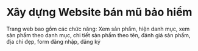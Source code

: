 <h1>Xây dựng Website bán mũ bảo hiểm</h1>
Trang web bao gồm các chức năng: Xem sản phẩm, hiện danh mục, xem sản phẩm theo danh mục, chi tiết sản phẩm theo tên, đánh giá sản phẩm, địa chỉ đẹp, form đăng nhập, đăng ký

